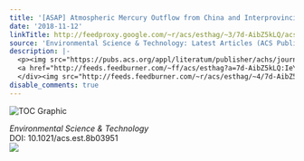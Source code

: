 ```yaml
---
title: '[ASAP] Atmospheric Mercury Outflow from China and Interprovincial Trade'
date: '2018-11-12'
linkTitle: http://feedproxy.google.com/~r/acs/esthag/~3/7d-AibZ5kLQ/acs.est.8b03951
source: 'Environmental Science & Technology: Latest Articles (ACS Publications)'
description: |-
  <p><img src="https://pubs.acs.org/appl/literatum/publisher/achs/journals/content/esthag/0/esthag.ahead-of-print/acs.est.8b03951/20181112/images/medium/es-2018-039518_0005.gif" alt="TOC Graphic"/></p><div><cite>Environmental Science & Technology</cite></div><div>DOI: 10.1021/acs.est.8b03951</div><div class="feedflare">
  <a href="http://feeds.feedburner.com/~ff/acs/esthag?a=7d-AibZ5kLQ:IeYxSHRXWw0:yIl2AUoC8zA"><img src="http://feeds.feedburner.com/~ff/acs/esthag?d=yIl2AUoC8zA" border="0"></img></a>
  </div><img src="http://feeds.feedburner.com/~r/acs/esthag/~4/7d-AibZ5kLQ" height="1" width="1" ...
disable_comments: true
---
```

<p><img src="https://pubs.acs.org/appl/literatum/publisher/achs/journals/content/esthag/0/esthag.ahead-of-print/acs.est.8b03951/20181112/images/medium/es-2018-039518_0005.gif" alt="TOC Graphic"/></p><div><cite>Environmental Science & Technology</cite></div><div>DOI: 10.1021/acs.est.8b03951</div><div class="feedflare">
<a href="http://feeds.feedburner.com/~ff/acs/esthag?a=7d-AibZ5kLQ:IeYxSHRXWw0:yIl2AUoC8zA"><img src="http://feeds.feedburner.com/~ff/acs/esthag?d=yIl2AUoC8zA" border="0"></img></a>
</div><img src="http://feeds.feedburner.com/~r/acs/esthag/~4/7d-AibZ5kLQ" height="1" width="1" ...